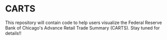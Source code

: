 # CARTS
This repository will contain code to help users visualize the Federal Reserve Bank of Chicago's Advance Retail Trade Summary (CARTS). Stay tuned for details!! 
